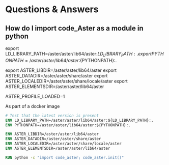 # Questions & Answers


## How do I import code_Aster as a module in python

export LD_LIBRARY_PATH=/aster/aster/lib64/aster:${LD_LIBRARY_PATH}:.
export PYTHONPATH=/aster/aster/lib64/aster:${PYTHONPATH}:.

export ASTER_LIBDIR=/aster/aster/lib64/aster
export ASTER_DATADIR=/aster/aster/share/aster
export ASTER_LOCALEDIR=/aster/aster/share/locale/aster
export ASTER_ELEMENTSDIR=/aster/aster/lib64/aster

ASTER_PROFILE_LOADED=1


As part of a docker image

```dockerfile
# Test that the latest version is present
ENV LD_LIBRARY_PATH=/aster/aster/lib64/aster:${LD_LIBRARY_PATH}:.
ENV PYTHONPATH=/aster/aster/lib64/aster:${PYTHONPATH}:.

ENV ASTER_LIBDIR=/aster/aster/lib64/aster
ENV ASTER_DATADIR=/aster/aster/share/aster
ENV ASTER_LOCALEDIR=/aster/aster/share/locale/aster
ENV ASTER_ELEMENTSDIR=/aster/aster/lib64/aster

RUN python -c "import code_aster; code_aster.init()"
```